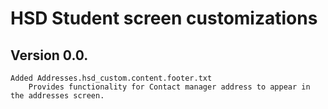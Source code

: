 # HSD Student screen customizations
## Version 0.0.
    Added Addresses.hsd_custom.content.footer.txt
        Provides functionality for Contact manager address to appear in the addresses screen. 